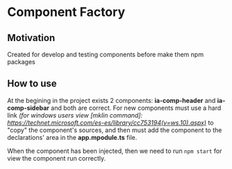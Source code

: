 # Component Factory

## Motivation

Created for develop and testing components before make them npm packages

## How to use

At the begining in the project exists 2 components: **ia-comp-header** and **ia-comp-sidebar** and both are correct.
For new components must use a hard link *(for windows users view [mklin command]: https://technet.microsoft.com/es-es/library/cc753194(v=ws.10).aspx)* to "copy" the component's sources, and then must add the component to the declarations' area in the **app.mpodule.ts** file.

When the component has been injected, then we need to run `npm start` for view the component run correctly.